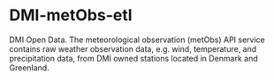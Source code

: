 # DMI-metObs-etl
DMI Open Data. The meteorological observation (metObs) API service contains raw weather observation data, e.g. wind, temperature, and precipitation data, from DMI owned stations located in Denmark and Greenland.
